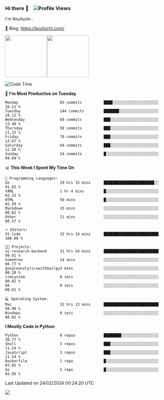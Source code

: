 ### Hi there 👋 &nbsp;&nbsp; ![Profile Views](https://komarev.com/ghpvc/?username=Koufuchi&base=200)

I'm Koufuchi . 

📔 Blog: <https://koufuchi.com/>

<img align="" height="137px" src="https://github-readme-stats-seven-nu-30.vercel.app/api?username=Koufuchi&hide=issues,contribs&show_icons=true&line_height=21&theme=radical&locale=en" /><img align="" height="137px" src="https://github-readme-stats-seven-nu-30.vercel.app/api/top-langs/?username=Koufuchi&layout=compact&hide=blade,html,css,pug,scss&theme=radical&locale=en" />

<!--START_SECTION:waka-->
![Code Time](http://img.shields.io/badge/Code%20Time-393%20hrs%2025%20mins-blue)

📅 **I'm Most Productive on Tuesday** 

```text
Monday                   83 commits          ████░░░░░░░░░░░░░░░░░░░░░   16.21 % 
Tuesday                  144 commits         ███████░░░░░░░░░░░░░░░░░░   28.12 % 
Wednesday                69 commits          ███░░░░░░░░░░░░░░░░░░░░░░   13.48 % 
Thursday                 58 commits          ███░░░░░░░░░░░░░░░░░░░░░░   11.33 % 
Friday                   70 commits          ███░░░░░░░░░░░░░░░░░░░░░░   13.67 % 
Saturday                 64 commits          ███░░░░░░░░░░░░░░░░░░░░░░   12.50 % 
Sunday                   24 commits          █░░░░░░░░░░░░░░░░░░░░░░░░   04.69 % 
```


📊 **This Week I Spent My Time On** 

```text
💬 Programming Languages: 
Go                       29 hrs 35 mins      ███████████████████████░░   91.83 % 
YAML                     1 hr 4 mins         █░░░░░░░░░░░░░░░░░░░░░░░░   03.33 % 
HTML                     50 mins             █░░░░░░░░░░░░░░░░░░░░░░░░   02.59 % 
Markdown                 15 mins             ░░░░░░░░░░░░░░░░░░░░░░░░░   00.82 % 
Other                    11 mins             ░░░░░░░░░░░░░░░░░░░░░░░░░   00.57 % 

🔥 Editors: 
VS Code                  32 hrs 14 mins      █████████████████████████   100.00 % 

🐱‍💻 Projects: 
ai-research-backend      31 hrs 54 mins      █████████████████████████   99.01 % 
homebrew                 14 mins             ░░░░░░░░░░░░░░░░░░░░░░░░░   00.77 % 
googleanalyticswithmailgu3 mins              ░░░░░░░░░░░░░░░░░░░░░░░░░   00.20 % 
crmsystem                0 secs              ░░░░░░░░░░░░░░░░░░░░░░░░░   00.02 % 
k6                       0 secs              ░░░░░░░░░░░░░░░░░░░░░░░░░   00.01 % 

💻 Operating System: 
Mac                      32 hrs 13 mins      █████████████████████████   99.99 % 
Windows                  0 secs              ░░░░░░░░░░░░░░░░░░░░░░░░░   00.01 % 
```

**I Mostly Code in Python** 

```text
Python                   8 repos             ████████░░░░░░░░░░░░░░░░░   30.77 % 
Shell                    3 repos             ███░░░░░░░░░░░░░░░░░░░░░░   11.54 % 
JavaScript               3 repos             ███░░░░░░░░░░░░░░░░░░░░░░   11.54 % 
Dockerfile               1 repo              █░░░░░░░░░░░░░░░░░░░░░░░░   03.85 % 
Go                       1 repo              █░░░░░░░░░░░░░░░░░░░░░░░░   03.85 % 
```




 Last Updated on 24/02/2024 00:24:20 UTC
<!--END_SECTION:waka-->

![](https://hit.yhype.me/github/profile?user_id=46078832)
